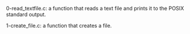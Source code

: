 0-read_textfile.c: a function that reads a text file and prints it to the POSIX standard output.

1-create_file.c: a function that creates a file.
